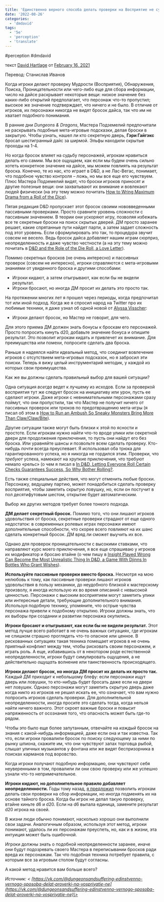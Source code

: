 ```yaml
---
title: 'Единственно верного способа делать проверки на Восприятие не существует. Но вот вам инструментарий'
date: '2022-08-26'
categories:
  - 'dmdavid'
tags:
  - '5e'
  - 'perception'
  - 'translate'
---
```


#perception #dmdavid

текст [David Hartlage](https://vk.com/away.php?to=https://dmdavid.com/tag/author/admin/) от [February 16, 2021](https://vk.com/away.php?to=https://dmdavid.com/tag/stop-favoring-perception-for-searches-in-dd/&cc_key=)

Перевод: Станислав Иванов

Когда игроки делают проверку Мудрости (Восприятия), Обнаружения, Поиска, Проницательности или чего-либо еще для сбора информации, число на дайсе раскрывает некоторые вещи: низкое значение без каких-либо открытий предполагает, что персонаж что-то пропустил; высокое же значение подтверждает, что ничего и не было. В отличие от игроков, их персонажи никогда не видят бросок дайса, так что им не хватает подобного понимания.

В ранние дни _Dungeons & Dragons_, Мастера Подземелий предпочитали не раскрывать подобные мета-игровые подсказки, делая броски в закрытую. Чтобы узнать, нашел ли кто секретную дверь, **Гэри Гайгэкс** бросал шестигранный дайс за ширмой. Эльфы находили скрытые проходы на 1-4.

Но когда бросок влияет на судьбу персонажей, игрокам нравиться делать его самим. Мы все ощущаем, как если мы будем очень сильно хотеть конкретное значение на дайсе, мы можем повлиять на результат броска. Конечно, те из нас, кто играет в D&D, а не Лас-Вегас, понимает, что подобное чувство контроля – ложь, но мы все еще его чувствуем. Плюс Мастера Подземелий видят, что броски игроков приносят и другие полезные вещи: они захватывают их внимание и вовлекают людей физически (на эту тему можно почитать [How to Wring Maximum Drama from a Roll of the Dice](https://vk.com/away.php?to=https%3A%2F%2Fdmdavid.com%2Ftag%2Fhow-to-wring-maximum-drama-from-a-roll-of-the-dice%2F&cc_key=)).

Пятая редакция D&D пропускает этот бросок своими нововведенными пассивными проверками. Просто сравните уровень сложности с пассивным значением. В теории они ускоряют игру, позволяя избежать все те секретные броски на поиск скрытых дверей. ДМ просто заранее решает, какие спрятанные пути найдет парти, а затем задает сложность под этот уровень. Если сформулировать это так, то процедура звучит совсем не весело. Ведь бросок дайса добавляет нашим играм сюрприз, неопределенность и даже чувство честности (а на эту тему можно почитать в [D&D and the Role of the Die Roll, a Love Letter](https://vk.com/away.php?to=https%3A%2F%2Fdmdavid.com%2Ftag%2Fdd-and-the-role-of-the-die-roll-a-love-letter%2F&cc_key=)).

Помимо секретных бросков (не очень интересно) и пассивных проверок (совсем не интересно), игроки справляются с мета-игровыми знаниями от увиденного броска и другими способами:

- Игроки кидают, а затем отыгрывают, как если бы не видели результат.
- Игроки бросают, но иногда ДМ просит их делать это просто так.

На протяжении многих лет я прошел через периоды, когда предпочитал тот или иной подход. Когда же я спросил народ на Twitter про их любимые техники, я даже узнал об одной новой от [Alyssa Visscher](https://vk.com/away.php?to=https%3A%2F%2Ftwitter.com%2Falyssavisscher&cc_key=):

- Игроки делают бросок, но Мастер не говорит, для чего.

Для этого приема ДМ должен знать бонусы к броскам его персонажей. Просто попросить кинуть d20, добавьте значение бонуса и опишите результат. Это позволит игрокам кидать и привлечет их внимание. Для преимущества или помехи, попросите сделать два броска.

Раньше я надеялся найти идеальный метод, что соединит вовлечение игроков с отсутствием мета-игровых подсказок, но я забросил эти поиски. Теперь я вижу целый инструментарий методик, у каждой из которых свои преимущества.

Как же вы должны сделать правильный выбор для вашей ситуации?

Одна ситуация _всегда_ ведет к лучшему из исходов. Если за проверкой восприятия тут же следует бросок на инициативу или урон, пусть ее сделают игроки. Даже игроки с невнимательными персонажами сразу поймут, что они пропустили, так что Мастер не получит ничего от пассивных проверок или трюков по предотвращению мета-игры (я писал об этом в [How to Run an Ambush So Sneaky Monsters Bring More Than Claw/Claw/Bite](https://vk.com/away.php?to=https%3A%2F%2Fdmdavid.com%2Ftag%2Fhow-to-run-an-ambush-so-sneaky-monsters-bring-more-than-claw-claw-bite%2F&cc_key=)).

Другие ситуации также могут быть близки к этой по ясности и простоте. Если игрокам нужно найти что-то вроде улики или секретной двери для продолжения приключения, то пусть они найдут его без броска. Или уравняйте шансы и позвольте всем сделать проверку. Кто-нибудь _почти_ всегда преуспевает. Я использовал оба трюка для гарантированного успеха, но я никогда не гордился этим. Проверки, что _требуют_ успеха, намекают на хрупкие приключения, что требуют немало «рельс» (о чем я писал в [In D&D, Letting Everyone Roll Certain Checks Guarantees Success, So Why Bother Rolling?](https://vk.com/away.php?to=https%3A%2F%2Fdmdavid.com%2Ftag%2Fwhy-bother-having-everyone-roll-a-check-when-it-just-guarantees-success%2F&cc_key=).

Есть также специальные действия, что могут отменить любые броски. Персонажу, ведущему партию, может понадобиться сделать проверку восприятия, чтобы заметить скрытую ловушку, но, если он постучит в пол десятифутовым шестом, открытие будет автоматическим.

Выбор же других методов требует более тонкого подхода.

**ДМ делает секретный бросок.** Помимо того, что они лишают игроков удовольствия от броска, секретные проверки страдают от еще одного недостаток: в современных ролевых играх персонажи имеют дополнительные способности, что скорее всего повлияют на их шанс сделать конкретный бросок. ДМ вряд ли сможет выучить их все.

Однако для проверок проницательности с высокими ставками, что направляют курс моего приключения, я все еще спрашиваю у игроков их модификатор и бросаю втайне (о чем пишу в [Insight Played Wrong Can Become the Most Unrealistic Thing In D&D, a Game With Djinns In Bottles Who Grant Wishes](https://vk.com/away.php?to=https%3A%2F%2Fdmdavid.com%2Ftag%2Finsight-played-wrong-can-become-the-most-unrealistic-thing-in-dd-a-game-with-djinns-in-bottles-who-grant-wishes%2F&cc_key=)).

**Используйте пассивные проверки вместо броска.** Несмотря на мою нелюбовь к тому, как пассивные проверки лишают игроков удовольствия в пользу механики, до неудобного близкой к мастерскому произволу, я иногда использую их во время описаний с невысокой ценностью. Персонажи с высоким восприятием могут заметить улики или интересные детали, требующие дополнительного внимания. Используя подобную технику, упомяните, что острые чувства персонажа привели к подобному открытию. Игроки должны знать, что их выборы при создании и развитии персонажа окупились.

**Игроки бросают и отыгрывают, как если бы не видели результат.** Этот метод лучше всего работает в не очень важных ситуациях, где игрокам не слишком страшно проглядеть что-то опасное или ценное. В рискованных ситуациях такая техника помещает игроков в не очень приятный конфликт между тем, чтобы рисковать своим персонажем, и играть роль. А еще, избавившись от в некотором роде естественной неопределенности, игроки будут симулировать ощущения, а не действительно _ощущать_ волнение или таинственность происходящего.

**Игроки делают бросок, но иногда ДМ просит их делать их просто так.** Каждый ДМ приходит к небольшому блефу: если персонажи ищут дверь или ловушки, то кто-нибудь будет бросать даже если на двери нет ловушек. Однако персонажи могут заметить скрытую дверь даже когда никто из игроков не решил искать ее, что означает, что вам нужно попросить игроков сделать проверки. Для дополнительной неопределенности, иногда просите это сделать тогда, когда нельзя найти ничего важного. Этот скроет важные броски и повысит напряженность от осознания того, что опасность может быть где-то рядом.

Чтобы это было еще более запутанным, отвечайте на _каждый_ бросок на знания с какой-нибудь информацией, даже если она и так известна. Так что, если игроки провалили бросок по поиску следующему за ними по рынку шпиона, скажите им, что они чувствуют запах торговца рыбой, слышат уличных музыкантов у фонтана или же видят беспризорника в поисках карманов под воровство.

Когда игроки получают подобную информацию, они чувствуют себя неуверенными в том, провалили ли они свою проверку или же успешно узнали что-то непримечательное.

**Игроки кидают, но дополнительное правило добавляет неопределенности.** Годы тому назад, [я предложил](https://vk.com/away.php?to=https%3A%2F%2Fdmdavid.com%2Ftag%2Ftwo-totally-fair-ways-to-foil-metagaming-that-i-lack-the-nerve-to-try%2F&cc_key=) позволить игрокам делать свои проверки на сбор информации, но иногда подменять их на основе тайного броска. Когда бы игрок не делал такую проверку, втайне киньте d6 и d20. Если на d6 выпала единица, замените результат d20 игрока на своей.

В жизни люди обычно понимают, насколько хорошо они выполнили свои задачи. Аналогичным образом, используя этот метод, игроки понимают, удалось ли их персонажам преуспеть, но, как и в жизни, эта интуиция может быть ошибочной.

Игроки должны знать о подобной неопределенности заранее, иначе они будут подозревать своего Мастера в переписывании бросков ради вреда их персонажам. Так что подобная техника потребует правила, с которым все за игровым столом будут согласны.

А какой метод нравится вам больше всего?

_Источник: < [https://vk.com/@dungeonsandsuffering-edinstvenno-vernogo-sposoba-delat-proverki-na-vospriyatie-ne](https://vk.com/@dungeonsandsuffering-edinstvenno-vernogo-sposoba-delat-proverki-na-vospriyatie-ne)\>_
